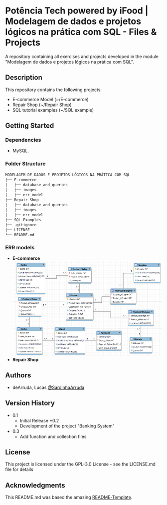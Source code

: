 # Potência Tech powered by iFood | Modelagem de dados e projetos lógicos na prática com SQL - Files & Projects

A repository containing all exercises and projects developed in the module "Modelagem de dados e projetos lógicos na prática com SQL". 

## Description

This repository contains the following projects:
* E-commerce Model (~/E-commerce)
* Repair Shop (~/Repair Shop)
* SQL tutorial examples (~/SQL example)

## Getting Started

### Dependencies

* MySQL.

### Folder Structure
````
MODELAGEM DE DADOS E PROJETOS LÓGICOS NA PRÁTICA COM SQL
├── E-commerce
│   ├── database_and_queries
│   ├── images
│   ├── err_model
├── Repair Shop
│   ├── database_and_queries
│   ├── images
│   ├── err_model
├── SQL Examples
├── .gitignore
├── LICENSE
└── README.md
````

### ERR models

* **E-commerce**
![E-commerce ERR Model](.\E-commerce\images\ecommerce_model_layout.PNG)
* **Repair Shop**
    
## Authors

 - deArruda, Lucas [@SardinhaArruda](https://twitter.com/SardinhaArruda)

## Version History

* 0.1
    * Initial Release
*0.2
    * Development of the project "Banking System"
* 0.3
    * Add function and collection files

## License

This project is licensed under the GPL-3.0 License - see the LICENSE.md file for details

## Acknowledgments

This README.md was based the amazing [README-Template](https://gist.github.com/DomPizzie/7a5ff55ffa9081f2de27c315f5018afc).
